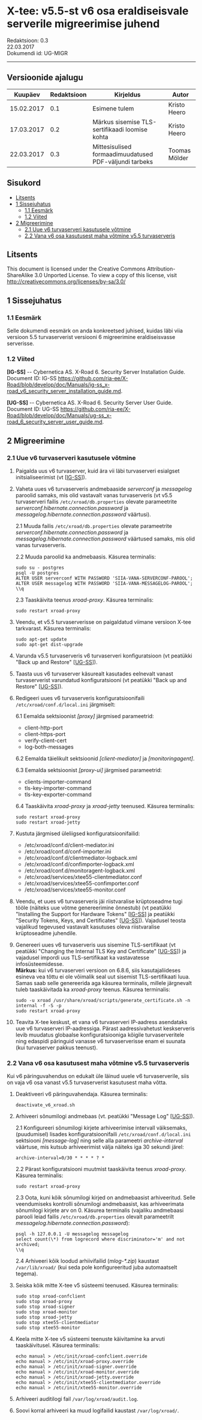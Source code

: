 # X-tee: v5.5-st v6 osa eraldiseisvale serverile migreerimise juhend


Redaktsioon: 0.3  
22.03.2017  
Dokumendi id: UG-MIGR  

---

<div id="versioonide-ajalugu" class="anchor"></div>

## Versioonide ajalugu

 Kuupäev    | Redaktsioon | Kirjeldus                                                     | Autor
 ---------- | ----------- | ------------------------------------------------------------- | --------------------
 15.02.2017 | 0.1         | Esimene tulem                                                 | Kristo Heero        
 17.03.2017 | 0.2         | Märkus sisemise TLS-sertifikaadi loomise kohta                | Kristo Heero        
 22.03.2017 | 0.3         | Mittesisulised formaadimuudatused PDF-väljundi tarbeks        | Toomas Mölder

<div id="sisukord" class="anchor"></div>

## Sisukord

<!-- toc -->

- [Litsents](#litsents)
- [1 Sissejuhatus](#1-sissejuhatus)
  * [1.1 Eesmärk](#11-eesmärk)
  * [1.2 Viited](#12-viited)
- [2 Migreerimine](#2-migreerimine)
  * [2.1 Uue v6 turvaserveri kasutusele võtmine](#21-uue-v6-turvaserveri-kasutusele-võtmine)
  * [2.2 Vana v6 osa kasutusest maha võtmine v5.5 turvaserveris](#22-vana-v6-osa-kasutusest-maha-võtmine-v55-turvaserveris)

<!-- tocstop -->

<div id="litsents" class="anchor"></div>

## Litsents

This document is licensed under the Creative Commons Attribution-ShareAlike 3.0 Unported License. To view a copy of this license, visit http://creativecommons.org/licenses/by-sa/3.0/

<div id="1-sissejuhatus" class="anchor"></div>

## 1 Sissejuhatus

<div id="11-eesmärk" class="anchor"></div>

### 1.1 Eesmärk

Selle dokumendi eesmärk on anda konkreetsed juhised, kuidas läbi viia versioon 5.5 turvaserverist versiooni 6 migreerimine eraldiseisvasse serverisse.

<div id="12-viited" class="anchor"></div>

### 1.2 Viited

<a id="Ref_IG-SS" class="anchor"></a>**\[IG-SS\]** -- Cybernetica AS. X-Road 6. Security Server Installation Guide. Document ID: IG-SS  https://github.com/ria-ee/X-Road/blob/develop/doc/Manuals/ig-ss_x-road_v6_security_server_installation_guide.md.

<a id="Ref_UG-SS" class="anchor"></a>**\[UG-SS\]** -- Cybernetica AS. X-Road 6. Security Server User Guide. Document ID: UG-SS  https://github.com/ria-ee/X-Road/blob/develop/doc/Manuals/ug-ss_x-road_6_security_server_user_guide.md.

<div id="2-migreerimine" class="anchor"></div>

## 2 Migreerimine

<div id="21-uue-v6-turvaserveri-kasutusele-võtmine" class="anchor"></div>

### 2.1 Uue v6 turvaserveri kasutusele võtmine

1. Paigalda uus v6 turvaserver, kuid ära vii läbi turvaserveri esialgset initsialiseerimist (vt \[[IG-SS](#Ref_IG-SS)\]).

2. Vaheta uues v6 turvaserveris andmebaaside *serverconf* ja *messagelog* paroolid samaks, mis olid vastavalt vanas turvaserveris (vt v5.5 turvaserveri failis `/etc/xroad/db.properties` olevate parameetrite *serverconf.hibernate.connection.password* ja *messagelog.hibernate.connection.password* väärtusi).

    2.1 Muuda failis `/etc/xroad/db.properties` olevate parameetrite *serverconf.hibernate.connection.password* ja *messagelog.hibernate.connection.password* väärtused samaks, mis olid vanas turvaserveris.

    2.2 Muuda paroolid ka andmebaasis. Käsurea terminalis:

       sudo su - postgres  
       psql -U postgres  
       ALTER USER serverconf WITH PASSWORD 'SIIA-VANA-SERVERCONF-PAROOL';  
       ALTER USER messagelog WITH PASSWORD 'SIIA-VANA-MESSAGELOG-PAROOL';  
       \\q  

    2.3 Taaskäivita teenus *xroad-proxy*. Käsurea terminalis:

       sudo restart xroad-proxy  

3. Veendu, et v5.5 turvaserverisse on paigaldatud viimane versioon X-tee tarkvarast. Käsurea terminalis:

       sudo apt-get update  
       sudo apt-get dist-upgrade  

4. Varunda v5.5 turvaserveris v6 turvaserveri konfiguratsioon (vt peatükki "Back up and Restore" \[[UG-SS](#Ref_UG-SS)\]).

5. Taasta uus v6 turvaserver käsurealt kasutades eelnevalt vanast turvaserverist varundatud konfiguratsiooni (vt peatükki "Back up and Restore" \[[UG-SS](#Ref_UG-SS)\]).

6. Redigeeri uues v6 turvaserveris konfiguratsioonifaili `/etc/xroad/conf.d/local.ini` järgmiselt:  

    6.1 Eemalda sektsioonist *[proxy]* järgmised parameetrid:

    * client-http-port
    * client-https-port
    * verify-client-cert
    * log-both-messages

    6.2 Eemalda täielikult sektsioonid *[client-mediator]* ja *[monitoringagent]*.

    6.3 Eemalda sektsioonist *[proxy-ui]* järgmised parameetrid:
 
    * clients-importer-command
    * tls-key-importer-command
    * tls-key-exporter-command

    6.4 Taaskäivita *xroad-proxy* ja *xroad-jetty* teenused. Käsurea terminalis:

       sudo restart xroad-proxy  
       sudo restart xroad-jetty  

7. Kustuta järgmised üleliigsed konfiguratsioonifailid:

    * /etc/xroad/conf.d/client-mediator.ini
    * /etc/xroad/conf.d/conf-importer.ini
    * /etc/xroad/conf.d/clientmediator-logback.xml
    * /etc/xroad/conf.d/confimporter-logback.xml
    * /etc/xroad/conf.d/monitoragent-logback.xml
    * /etc/xroad/services/xtee55-clientmediator.conf
    * /etc/xroad/services/xtee55-confimporter.conf
    * /etc/xroad/services/xtee55-monitor.conf

8. Veendu, et uues v6 turvaserveris jäi riistvaralise krüptoseadme tugi tööle (näiteks uue võtme genereerimine õnnestub) (vt peatükki "Installing the Support for Hardware Tokens" \[[IG-SS](#Ref_IG-SS)\] ja peatükki "Security Tokens, Keys, and Certificates" \[[UG-SS](#Ref_UG-SS)\]). Vajadusel teosta vajalikud tegevused vastavalt kasutuses oleva riistvaralise krüptoseadme juhendile.

9. Genereeri uues v6 turvaserveris uus sisemine TLS-sertifikaat (vt peatükki "Changing the Internal TLS Key and Certificate" \[[UG-SS](#Ref_UG-SS)\]) ja vajadusel impordi uus TLS-sertifikaat ka vastavatesse infosüsteemidesse.  
**Märkus:** kui v6 turvaserveri versioon on 6.8.6, siis kasutajaliideses esineva vea tõttu ei ole võimalik seal uut sisemist TLS-sertifikaati luua. Samas saab selle genereerida aga käsurea terminalis, millele järgnevalt tuleb taaskäivitada ka *xroad-proxy* teenus. Käsurea terminalis:

       sudo -u xroad /usr/share/xroad/scripts/generate_certificate.sh -n internal -f -S -p  
       sudo restart xroad-proxy  

10. Teavita X-tee keskust, et vana v6 turvaserveri IP-aadress asendataks uue v6 turvaserveri IP-aadressiga. Pärast aadressivahetust keskserveris levib muudatus globaalse konfiguratsiooniga kõigile turvaserveritele ning edaspidi päringuid vanasse v6 turvaserverisse enam ei suunata (kui turvaserver pakkus teenust).

<div id="22-vana-v6-osa-kasutusest-maha-võtmine-v55-turvaserveris" class="anchor"></div>

### 2.2 Vana v6 osa kasutusest maha võtmine v5.5 turvaserveris

Kui v6 päringuvahendus on edukalt üle läinud uuele v6 turvaserverile, siis on vaja v6 osa vanast v5.5 turvaserverist kasutusest maha võtta.

1. Deaktiveeri v6 päringuvahendaja. Käsurea terminalis:

       deactivate_v6_xroad.sh  

2. Arhiveeri sõnumilogi andmebaas (vt. peatükki "Message Log" \[[UG-SS](#Ref_UG-SS)\]).  

    2.1 Konfigureeri sõnumilogi kirjete arhiveerimise intervall väiksemaks, (puudumisel) lisades konfiguratsioonifaili `/etc/xroad/conf.d/local.ini` sektsiooni *[message-log]* ning selle alla parameetri *archive-interval* väärtuse, mis kutsub arhiveerimist välja näiteks iga 30 sekundi järel:

       archive-interval=0/30 * * * * ? *  

    2.2 Pärast konfiguratsiooni muutmist taaskäivita teenus *xroad-proxy*. Käsurea terminalis:

       sudo restart xroad-proxy  

    2.3 Oota, kuni kõik sõnumilogi kirjed on andmebaasist arhiveeritud. Selle veendumiseks kontrolli sõnumilogi andmebaasist, kas arhiveerimata sõnumilogi kirjete arv on 0. Käsurea terminalis (vajaliku andmebaasi parooli leiad failis `/etc/xroad/db.properties` olevalt parameetrilt *messagelog.hibernate.connection.password*):

       psql -h 127.0.0.1 -U messagelog messagelog  
       select count(\*) from logrecord where discriminator='m' and not archived;  
       \\q  

    2.4 Arhiveeri kõik loodud arhiivifailid (*mlog-\*.zip*) kaustast `/var/lib/xroad/` (kui seda pole konfigureeritud juba automaatselt tegema).

3. Seiska kõik mitte X-tee v5 süsteemi teenused. Käsurea terminalis:

       sudo stop xroad-confclient  
       sudo stop xroad-proxy  
       sudo stop xroad-signer  
       sudo stop xroad-monitor  
       sudo stop xroad-jetty  
       sudo stop xtee55-clientmediator  
       sudo stop xtee55-monitor  

4. Keela mitte X-tee v5 süsteemi teenuste käivitamine ka arvuti taaskäivitusel. Käsurea terminalis:

       echo manual > /etc/init/xroad-confclient.override  
       echo manual > /etc/init/xroad-proxy.override  
       echo manual > /etc/init/xroad-signer.override  
       echo manual > /etc/init/xroad-monitor.override  
       echo manual > /etc/init/xroad-jetty.override  
       echo manual > /etc/init/xtee55-clientmediator.override  
       echo manual > /etc/init/xtee55-monitor.override  

3. Arhiveeri auditilogi fail `/var/log/xroad/audit.log`.

4. Soovi korral arhiveeri ka muud logifailid kaustast `/var/log/xroad/`.

